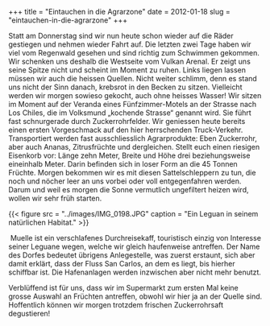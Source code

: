+++
title = "Eintauchen in die Agrarzone"
date = 2012-01-18
slug = "eintauchen-in-die-agrarzone"
+++

Statt am Donnerstag sind wir nun heute schon wieder auf die Räder
gestiegen und nehmen wieder Fahrt auf. Die letzten zwei Tage haben wir
viel vom Regenwald gesehen und sind richtig zum Schwimmen gekommen.  Wir
schenken uns deshalb die Westseite vom Vulkan Arenal. Er zeigt uns seine
Spitze nicht und scheint im Moment zu ruhen. Links liegen lassen müssen
wir auch die heissen Quellen. Nicht weiter schlimm, denn es stand uns
nicht der Sinn danach, krebsrot in den Becken zu sitzen. Vielleicht
werden wir morgen sowieso gekocht, auch ohne heisses Wasser! Wir sitzen
im Moment auf der Veranda eines Fünfzimmer-Motels an der Strasse nach
Los Chiles, die im Volksmund „kochende Strasse“ genannt wird. Sie führt
fast schnurgerade durch Zuckerrohrfelder. Wir geniessen heute bereits
einen ersten Vorgeschmack auf den hier herrschenden Truck-Verkehr.
Transportiert werden fast ausschliesslich Agrarprodukte: Eben
Zuckerrohr, aber auch Ananas, Zitrusfrüchte und dergleichen. Stellt euch
einen riesigen Eisenkorb vor: Länge zehn Meter, Breite und Höhe drei
beziehungsweise eineinhalb Meter. Darin befinden sich in loser Form an
die 45 Tonnen Früchte. Morgen bekommen wir es mit diesen
Sattelschleppern zu tun, die noch und nöcher leer an uns vorbei oder
voll entgegenfahren werden. Darum und weil es morgen die Sonne
vermutlich ungefiltert heizen wird, wollen wir sehr früh starten.  

{{< figure src = "../images/IMG_0198.JPG" caption = "Ein Leguan in seinem natürlichen Habitat." >}}

 Muelle ist ein verschlafenes Durchreisekaff, touristisch einzig von
Interesse seiner Leguane wegen, welche wir gleich haufenweise antreffen.
Der Name des Dorfes bedeutet übrigens Anlegestelle, was zuerst erstaunt,
sich aber damit erklärt, dass der Fluss San Carlos, an dem es liegt, bis
hierher schiffbar ist. Die Hafenanlagen werden inzwischen aber nicht
mehr benutzt.

Verblüffend ist für uns, dass wir im Supermarkt zum ersten Mal keine
grosse Auswahl an Früchten antreffen, obwohl wir hier ja an der Quelle
sind. Hoffentlich können wir morgen trotzdem frischen Zuckerrohrsaft
degustieren!
